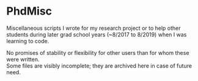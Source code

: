 # PhdMisc

Miscellaneous scripts I wrote for my research project or to help other students during later grad school years (~8/2017 to 8/2019) when I was learning to code. 

No promises of stability or flexibility for other users than for whom these were written.  
Some files are visibly incomplete; they are archived here in case of future need.  
